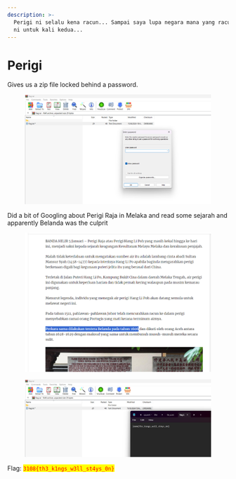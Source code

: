 ```yaml
---
description: >-
  Perigi ni selalu kena racun... Sampai saya lupa negara mana yang racun perigi
  ni untuk kali kedua...
---
```


# Perigi

Gives us a zip file locked behind a password.&#x20;

<figure><img src="../../../../.gitbook/assets/image (465).png" alt=""><figcaption></figcaption></figure>

Did a bit of Googling about Perigi Raja in Melaka and read some sejarah and apparently Belanda was the culprit

<figure><img src="../../../../.gitbook/assets/image (466).png" alt=""><figcaption></figcaption></figure>

<figure><img src="../../../../.gitbook/assets/image (467).png" alt=""><figcaption></figcaption></figure>

Flag: <mark style="color:red;">`3108{th3_k1ngs_w3ll_st4ys_0n}`</mark>
